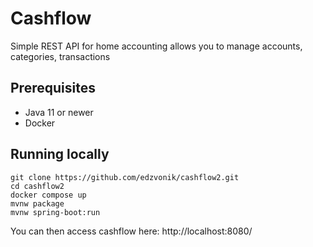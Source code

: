 # Cashflow
Simple REST API for home accounting allows you to manage accounts, categories, transactions

## Prerequisites
* Java 11 or newer
* Docker

## Running locally
```
git clone https://github.com/edzvonik/cashflow2.git
cd cashflow2
docker compose up
mvnw package
mvnw spring-boot:run
```
You can then access cashflow here: http://localhost:8080/